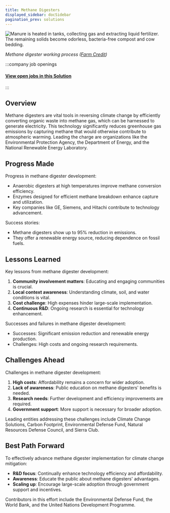 ```yaml
---
title: Methane Digesters
displayed_sidebar: docSidebar
pagination_prev: solutions
---
```

![Manure is heated in tanks, collecting gas and extracting liquid fertilizer. The remaining solids become odorless, bacteria-free compost and cow bedding.](/../static/img/methane-digesters.jpg)

*Methane digester working process ([Farm Credit](https://www.findfarmcredit.com/landscapes-articles/methane-digesters-101))*


:::company job openings
  #### [View open jobs in this Solution](https://climatebase.org/jobs?l=&q=&drawdown_solutions=Methane+Digesters)
:::

## Overview

Methane digesters are vital tools in reversing climate change by efficiently converting organic waste into methane gas, which can be harnessed to generate electricity. This technology significantly reduces greenhouse gas emissions by capturing methane that would otherwise contribute to atmospheric warming. Leading the charge are organizations like the Environmental Protection Agency, the Department of Energy, and the National Renewable Energy Laboratory.

## Progress Made

Progress in methane digester development:
- Anaerobic digesters at high temperatures improve methane conversion efficiency.
- Enzymes designed for efficient methane breakdown enhance capture and utilization.
- Key companies like GE, Siemens, and Hitachi contribute to technology advancement.

Success stories:
- Methane digesters show up to 95% reduction in emissions.
- They offer a renewable energy source, reducing dependence on fossil fuels.

## Lessons Learned

Key lessons from methane digester development:
1. **Community involvement matters**: Educating and engaging communities is crucial.
2. **Local context awareness**: Understanding climate, soil, and water conditions is vital.
3. **Cost challenge**: High expenses hinder large-scale implementation.
4. **Continuous R&D**: Ongoing research is essential for technology enhancement.

Successes and failures in methane digester development:
- Successes: Significant emission reduction and renewable energy production.
- Challenges: High costs and ongoing research requirements.

## Challenges Ahead

Challenges in methane digester development:
1. **High costs**: Affordability remains a concern for wider adoption.
2. **Lack of awareness**: Public education on methane digesters' benefits is needed.
3. **Research needs**: Further development and efficiency improvements are required.
4. **Government support**: More support is necessary for broader adoption.

Leading entities addressing these challenges include Climate Change Solutions, Carbon Footprint, Environmental Defense Fund, Natural Resources Defense Council, and Sierra Club.

## Best Path Forward

To effectively advance methane digester implementation for climate change mitigation:
- **R&D focus**: Continually enhance technology efficiency and affordability.
- **Awareness**: Educate the public about methane digesters' advantages.
- **Scaling up**: Encourage large-scale adoption through government support and incentives.

Contributors in this effort include the Environmental Defense Fund, the World Bank, and the United Nations Development Programme.